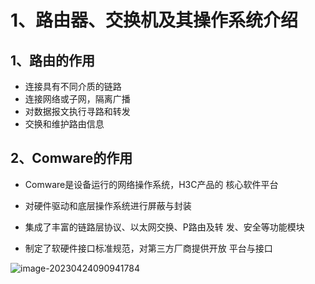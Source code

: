 # 1、路由器、交换机及其操作系统介绍

##  1、路由的作用

+ 连接具有不同介质的链路
+ 连接网络或子网，隔离广播
+ 对数据报文执行寻路和转发
+ 交换和维护路由信息



##  2、Comware的作用

+ Comware是设备运行的网络操作系统，H3C产品的
  核心软件平台

+ 对硬件驱动和底层操作系统进行屏蔽与封装
+ 集成了丰富的链路层协议、以太网交换、P路由及转
  发、安全等功能模块
+ 制定了软硬件接口标准规范，对第三方厂商提供开放
  平台与接口

![image-20230424090941784](https://cdn.jsdelivr.net/gh/1134642046/ImageBed/JavaLearn/image-20230424090941784.png)